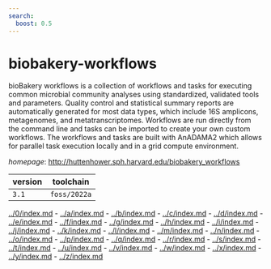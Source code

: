```yaml
---
search:
  boost: 0.5
---
```

# biobakery-workflows

bioBakery workflows is a collection of workflows and tasks for executing common microbial community analyses using standardized, validated tools and parameters. Quality control and statistical summary reports are automatically generated for most data types, which include 16S amplicons, metagenomes, and metatranscriptomes. Workflows are run directly from the command line and tasks can be imported to create your own custom workflows. The workflows and tasks are built with AnADAMA2 which allows for parallel task execution locally and in a grid compute environment.

*homepage*: <http://huttenhower.sph.harvard.edu/biobakery_workflows>

version | toolchain
--------|----------
``3.1`` | ``foss/2022a``

[../0/index.md](0) - [../a/index.md](a) - [../b/index.md](b) - [../c/index.md](c) - [../d/index.md](d) - [../e/index.md](e) - [../f/index.md](f) - [../g/index.md](g) - [../h/index.md](h) - [../i/index.md](i) - [../j/index.md](j) - [../k/index.md](k) - [../l/index.md](l) - [../m/index.md](m) - [../n/index.md](n) - [../o/index.md](o) - [../p/index.md](p) - [../q/index.md](q) - [../r/index.md](r) - [../s/index.md](s) - [../t/index.md](t) - [../u/index.md](u) - [../v/index.md](v) - [../w/index.md](w) - [../x/index.md](x) - [../y/index.md](y) - [../z/index.md](z)

